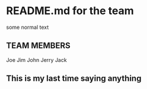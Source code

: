 # README.md for the team 

some normal text

## TEAM MEMBERS

Joe 
Jim 
John
Jerry
Jack 

## This is my last time saying anything 